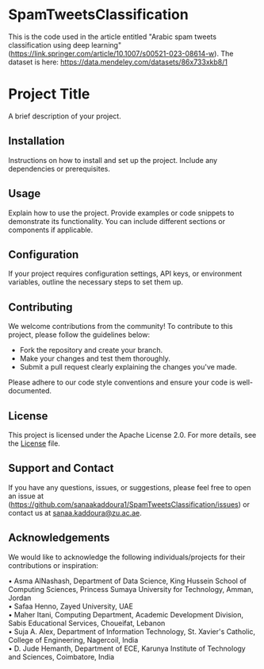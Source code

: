 # SpamTweetsClassification
This is the code used in the article entitled "Arabic spam tweets classification using deep learning" (https://link.springer.com/article/10.1007/s00521-023-08614-w). The dataset is here: https://data.mendeley.com/datasets/86x733xkb8/1
# Project Title

A brief description of your project.

## Installation

Instructions on how to install and set up the project. Include any dependencies or prerequisites.

## Usage

Explain how to use the project. Provide examples or code snippets to demonstrate its functionality. You can include different sections or components if applicable.

## Configuration

If your project requires configuration settings, API keys, or environment variables, outline the necessary steps to set them up.

## Contributing

We welcome contributions from the community! To contribute to this project, please follow the guidelines below:

- Fork the repository and create your branch.
- Make your changes and test them thoroughly.
- Submit a pull request clearly explaining the changes you've made.

Please adhere to our code style conventions and ensure your code is well-documented.

## License

This project is licensed under the Apache License 2.0. For more details, see the [License](https://github.com/sanaakaddoura1/SpamTweetsClassification/blob/main/LICENSE) file.



## Support and Contact

If you have any questions, issues, or suggestions, please feel free to open an issue at (https://github.com/sanaakaddoura1/SpamTweetsClassification/issues) or contact us at sanaa.kaddoura@zu.ac.ae.

## Acknowledgements

We would like to acknowledge the following individuals/projects for their contributions or inspiration:

•	Asma AlNashash, Department of Data Science, King Hussein School of Computing Sciences, Princess Sumaya University for Technology, Amman, Jordan  
•	Safaa Henno, Zayed University, UAE  
•	Maher Itani, Computing Department, Academic Development Division, Sabis Educational Services, Choueifat, Lebanon  
•	Suja A. Alex, Department of Information Technology, St. Xavier's Catholic, College of Engineering, Nagercoil, India  
•	D. Jude Hemanth, Department of ECE, Karunya Institute of Technology and Sciences, Coimbatore, India

